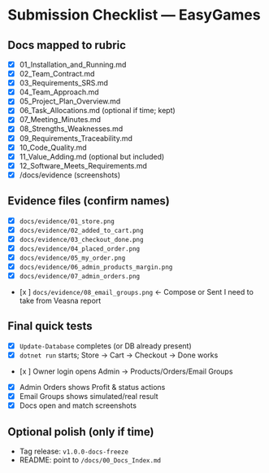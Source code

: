 ﻿# Submission Checklist — EasyGames

## Docs mapped to rubric
- [x] 01_Installation_and_Running.md
- [x] 02_Team_Contract.md
- [x] 03_Requirements_SRS.md
- [x] 04_Team_Approach.md
- [x] 05_Project_Plan_Overview.md
- [x] 06_Task_Allocations.md (optional if time; kept)
- [x] 07_Meeting_Minutes.md
- [x] 08_Strengths_Weaknesses.md
- [x] 09_Requirements_Traceability.md
- [x] 10_Code_Quality.md
- [x] 11_Value_Adding.md (optional but included)
- [x] 12_Software_Meets_Requirements.md
- [x] /docs/evidence (screenshots)

## Evidence files (confirm names)
- [x] `docs/evidence/01_store.png`
- [x] `docs/evidence/02_added_to_cart.png`
- [x] `docs/evidence/03_checkout_done.png`
- [x] `docs/evidence/04_placed_order.png`
- [x] `docs/evidence/05_my_order.png`
- [x] `docs/evidence/06_admin_products_margin.png`   
- [x] `docs/evidence/07_admin_orders.png`            
- [x ] `docs/evidence/08_email_groups.png`            ← Compose or Sent I need to take from Veasna report

## Final quick tests
- [x] `Update-Database` completes (or DB already present)
- [x] `dotnet run` starts; Store → Cart → Checkout → Done works
- [x ] Owner login opens Admin → Products/Orders/Email Groups
- [x] Admin Orders shows Profit & status actions
- [x] Email Groups shows simulated/real result
- [x] Docs open and match screenshots

## Optional polish (only if time)
- Tag release: `v1.0.0-docs-freeze`
- README: point to `/docs/00_Docs_Index.md`
